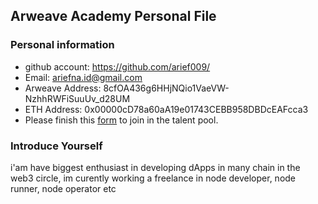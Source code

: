 ## Arweave Academy Personal File

### Personal information

- github account: https://github.com/arief009/
- Email: ariefna.id@gmail.com
- Arweave Address: 8cfOA436g6HHjNQio1VaeVW-NzhhRWFiSuuUv_d28UM
- ETH Address: 0x00000cD78a60aA19e01743CEBB958DBDcEAFcca3
- Please finish this [form](https://docs.google.com/forms/d/e/1FAIpQLSfWA5fIIcBgmRppm3jNz5vmf9Mai_QMVil-2pO4r7YKn_Zhtw/viewform?usp=sf_link) to join in the talent pool.

### Introduce Yourself
 i'am have biggest enthusiast in developing dApps in many chain in the web3 circle, im curently working a freelance in node developer, node runner, node operator etc
